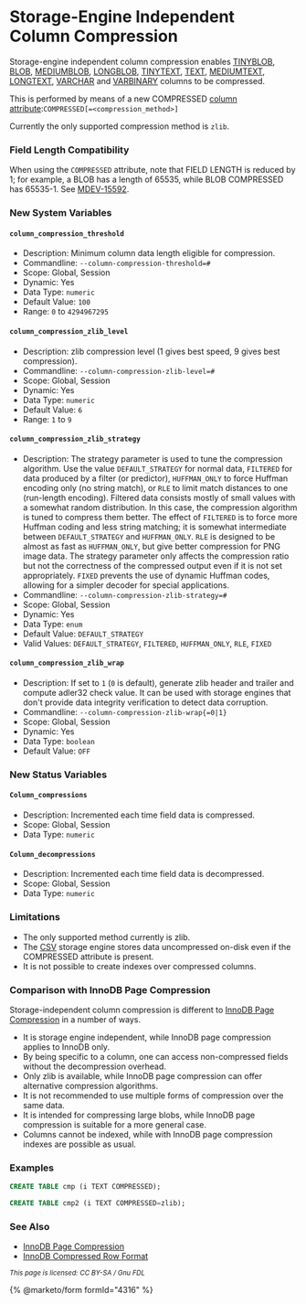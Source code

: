 # Storage-Engine Independent Column Compression

Storage-engine independent column compression enables [TINYBLOB](../../../reference/data-types/string-data-types/tinyblob.md), [BLOB](../../../reference/data-types/string-data-types/blob.md), [MEDIUMBLOB](../../../reference/data-types/string-data-types/mediumblob.md), [LONGBLOB](../../../reference/data-types/string-data-types/longblob.md), [TINYTEXT](../../../reference/data-types/string-data-types/tinytext.md), [TEXT](../../../reference/data-types/string-data-types/text.md), [MEDIUMTEXT](../../../reference/data-types/string-data-types/mediumtext.md), [LONGTEXT](../../../reference/data-types/string-data-types/longtext.md), [VARCHAR](../../../reference/data-types/string-data-types/varchar.md) and [VARBINARY](../../../reference/data-types/string-data-types/varbinary.md) columns to be compressed.

This is performed by means of a new COMPRESSED [column attribute](../../../reference/sql-statements/data-definition/create/create-table.md#column-and-index-definitions):`COMPRESSED[=<compression_method>]`

Currently the only supported compression method is `zlib`.

### Field Length Compatibility

When using the `COMPRESSED` attribute, note that FIELD LENGTH is reduced by 1; for example, a BLOB has a length of 65535, while BLOB COMPRESSED has 65535-1. See [MDEV-15592](https://jira.mariadb.org/browse/MDEV-15592).

### New System Variables

#### `column_compression_threshold`

* Description: Minimum column data length eligible for compression.
* Commandline: `--column-compression-threshold=#`
* Scope: Global, Session
* Dynamic: Yes
* Data Type: `numeric`
* Default Value: `100`
* Range: `0` to `4294967295`

#### `column_compression_zlib_level`

* Description: zlib compression level (1 gives best speed, 9 gives best compression).
* Commandline: `--column-compression-zlib-level=#`
* Scope: Global, Session
* Dynamic: Yes
* Data Type: `numeric`
* Default Value: `6`
* Range: `1` to `9`

#### `column_compression_zlib_strategy`

* Description: The strategy parameter is used to tune the compression algorithm. Use the value `DEFAULT_STRATEGY` for normal data, `FILTERED` for data produced by a filter (or predictor), `HUFFMAN_ONLY` to force Huffman encoding only (no string match), or `RLE` to limit match distances to one (run-length encoding). Filtered data consists mostly of small values with a somewhat random distribution. In this case, the compression algorithm is tuned to compress them better. The effect of `FILTERED` is to force more Huffman coding and less string matching; it is somewhat intermediate between `DEFAULT_STRATEGY` and `HUFFMAN_ONLY`. `RLE` is designed to be almost as fast as `HUFFMAN_ONLY`, but give better compression for PNG image data. The strategy parameter only affects the compression ratio but not the correctness of the compressed output even if it is not set appropriately. `FIXED` prevents the use of dynamic Huffman codes, allowing for a simpler decoder for special applications.
* Commandline: `--column-compression-zlib-strategy=#`
* Scope: Global, Session
* Dynamic: Yes
* Data Type: `enum`
* Default Value: `DEFAULT_STRATEGY`
* Valid Values: `DEFAULT_STRATEGY`, `FILTERED`, `HUFFMAN_ONLY`, `RLE`, `FIXED`

#### `column_compression_zlib_wrap`

* Description: If set to `1` (`0` is default), generate zlib header and trailer and compute adler32 check value. It can be used with storage engines that don't provide data integrity verification to detect data corruption.
* Commandline: `--column-compression-zlib-wrap{=0|1}`
* Scope: Global, Session
* Dynamic: Yes
* Data Type: `boolean`
* Default Value: `OFF`

### New Status Variables

#### `Column_compressions`

* Description: Incremented each time field data is compressed.
* Scope: Global, Session
* Data Type: `numeric`

#### `Column_decompressions`

* Description: Incremented each time field data is decompressed.
* Scope: Global, Session
* Data Type: `numeric`

### Limitations

* The only supported method currently is zlib.
* The [CSV](../../../server-usage/storage-engines/csv/) storage engine stores data uncompressed on-disk even if the COMPRESSED attribute is present.
* It is not possible to create indexes over compressed columns.

### Comparison with InnoDB Page Compression

Storage-independent column compression is different to [InnoDB Page Compression](../../../server-usage/storage-engines/innodb/innodb-page-compression.md) in a number of ways.

* It is storage engine independent, while InnoDB page compression applies to InnoDB only.
* By being specific to a column, one can access non-compressed fields without the decompression overhead.
* Only zlib is available, while InnoDB page compression can offer alternative compression algorithms.
* It is not recommended to use multiple forms of compression over the same data.
* It is intended for compressing large blobs, while InnoDB page compression is suitable for a more general case.
* Columns cannot be indexed, while with InnoDB page compression indexes are possible as usual.

### Examples

```sql
CREATE TABLE cmp (i TEXT COMPRESSED);

CREATE TABLE cmp2 (i TEXT COMPRESSED=zlib);
```

### See Also

* [InnoDB Page Compression](../../../server-usage/storage-engines/innodb/innodb-page-compression.md)
* [InnoDB Compressed Row Format](../../../server-usage/storage-engines/innodb/innodb-row-formats/innodb-compressed-row-format.md)

<sub>_This page is licensed: CC BY-SA / Gnu FDL_</sub>

{% @marketo/form formId="4316" %}
